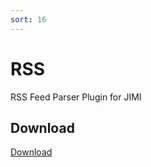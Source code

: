 ```yaml
---
sort: 16
---
```


# RSS

RSS Feed Parser Plugin for JIMI

## Download

[Download](https://github.com/b1scuit-thi3f/jimiPlugin-rss)

